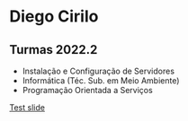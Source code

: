 # Diego Cirilo
## Turmas 2022.2
- Instalação e Configuração de Servidores
- Informática (Téc. Sub. em Meio Ambiente)
- Programação Orientada a Serviços

[Test slide](assets/slides/01-apresentacao-da-disciplina-e-introducao.html)
